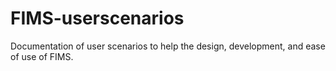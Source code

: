 # FIMS-userscenarios
Documentation of user scenarios to help the design, development, and ease of use of FIMS.
